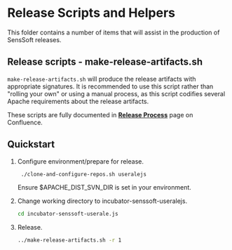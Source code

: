 Release Scripts and Helpers
===========================

This folder contains a number of items that will assist in the production of SensSoft releases.

Release scripts - make-release-artifacts.sh
-------------------------------------------
`make-release-artifacts.sh` will produce the release artifacts with appropriate signatures. It is recommended to use
this script rather than "rolling your own" or using a manual process, as this script codifies several Apache
requirements about the release artifacts.

These scripts are fully documented in **[Release Process](https://cwiki.apache.org/confluence/display/SENSSOFT/UserALE.js+Release+Management+Procedure)** page on Confluence.

Quickstart
----------
1. Configure environment/prepare for release. 
   ```bash
    ./clone-and-configure-repos.sh useralejs
   ```
   Ensure $APACHE_DIST_SVN_DIR is set in your environment.

1. Change working directory to incubator-senssoft-useralejs.
   ```bash
   cd incubator-senssoft-userale.js
   ```
   
1. Release.
   ```bash
   ../make-release-artifacts.sh -r 1
   ```